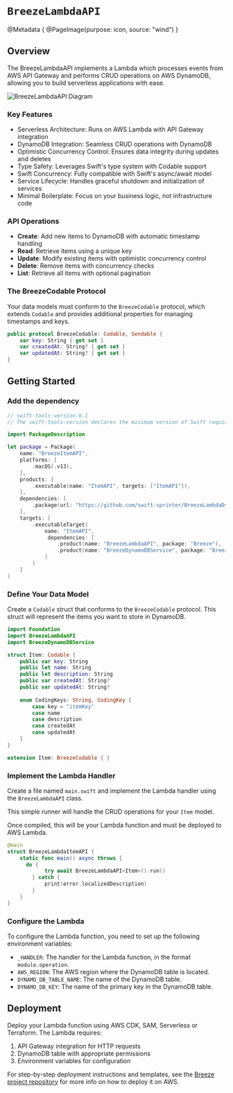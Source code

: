 # ``BreezeLambdaAPI``

@Metadata { 
   @PageImage(purpose: icon, source: "wind")
}

## Overview

The BreezeLambdaAPI implements a Lambda which processes events from AWS API Gateway and performs CRUD operations on AWS DynamoDB, allowing you to build serverless applications with ease.

![BreezeLambdaAPI Diagram](api)

### Key Features

- Serverless Architecture: Runs on AWS Lambda with API Gateway integration
- DynamoDB Integration: Seamless CRUD operations with DynamoDB
- Optimistic Concurrency Control: Ensures data integrity during updates and deletes
- Type Safety: Leverages Swift's type system with Codable support
- Swift Concurrency: Fully compatible with Swift's async/await model
- Service Lifecycle: Handles graceful shutdown and initialization of services
- Minimal Boilerplate: Focus on your business logic, not infrastructure code

### API Operations

- **Create**: Add new items to DynamoDB with automatic timestamp handling
- **Read**: Retrieve items using a unique key
- **Update**: Modify existing items with optimistic concurrency control
- **Delete**: Remove items with concurrency checks
- **List**: Retrieve all items with optional pagination

### The BreezeCodable Protocol

Your data models must conform to the `BreezeCodable` protocol, which extends `Codable` and provides additional properties for managing timestamps and keys.

```swift
public protocol BreezeCodable: Codable, Sendable {
    var key: String { get set }
    var createdAt: String? { get set }
    var updatedAt: String? { get set }
}
```

## Getting Started

### Add the dependency

```swift
// swift-tools-version:6.1
// The swift-tools-version declares the minimum version of Swift required to build this package.

import PackageDescription

let package = Package(
    name: "BreezeItemAPI",
    platforms: [
        .macOS(.v13),
    ],
    products: [
        .executable(name: "ItemAPI", targets: ["ItemAPI"]),
    ],
    dependencies: [
        .package(url: "https://github.com/swift-sprinter/BreezeLambdaDynamoDBAPI.git", from: "0.4.0")
    ],
    targets: [
        .executableTarget(
            name: "ItemAPI",
             dependencies: [
                .product(name: "BreezeLambdaAPI", package: "Breeze"),
                .product(name: "BreezeDynamoDBService", package: "Breeze"),
            ]
        )
    ]
)
```

### Define Your Data Model

Create a `Codable` struct that conforms to the `BreezeCodable` protocol. This struct will represent the items you want to store in DynamoDB.

```swift
import Foundation
import BreezeLambdaAPI
import BreezeDynamoDBService

struct Item: Codable {
    public var key: String
    public let name: String
    public let description: String
    public var createdAt: String?
    public var updatedAt: String?
    
    enum CodingKeys: String, CodingKey {
        case key = "itemKey"
        case name
        case description
        case createdAt
        case updatedAt
    }
}

extension Item: BreezeCodable { }
```

### Implement the Lambda Handler

Create a file named `main.swift` and implement the Lambda handler using the `BreezeLambdaAPI` class.

This simple runner will handle the CRUD operations for your `Item` model.

Once compiled, this will be your Lambda function and must be deployed to AWS Lambda.

```swift
@main
struct BreezeLambdaItemAPI {
    static func main() async throws {
      do {
            try await BreezeLambdaAPI<Item>().run()
        } catch {
            print(error.localizedDescription)
        }
    }
}
```

### Configure the Lambda

To configure the Lambda function, you need to set up the following environment variables:
- `_HANDLER`: The handler for the Lambda function, in the format `module.operation`.
- `AWS_REGION`: The AWS region where the DynamoDB table is located.
- `DYNAMO_DB_TABLE_NAME`: The name of the DynamoDB table.
- `DYNAMO_DB_KEY`: The name of the primary key in the DynamoDB table.

## Deployment

Deploy your Lambda function using AWS CDK, SAM, Serverless or Terraform. The Lambda requires:

1. API Gateway integration for HTTP requests
2. DynamoDB table with appropriate permissions
3. Environment variables for configuration

For step-by-step deployment instructions and templates, see the [Breeze project repository](https://github.com/swift-serverless/Breeze) for more info on how to deploy it on AWS.




